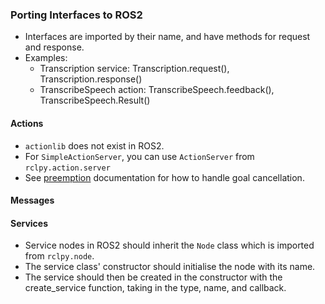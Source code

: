 ### Porting Interfaces to ROS2

- Interfaces are imported by their name, and have methods for request and response. 
- Examples:
  - Transcription service: Transcription.request(), Transcription.response()
  - TranscribeSpeech action: TranscribeSpeech.feedback(), TranscribeSpeech.Result()

#### Actions
- `actionlib` does not exist in ROS2.
- For `SimpleActionServer`, you can use `ActionServer` from `rclpy.action.server`
- See [preemption](PREEMPTION.md) documentation for how to handle goal cancellation.

#### Messages


#### Services
- Service nodes in ROS2 should inherit the `Node` class which is imported from `rclpy.node`.
- The service class' constructor should initialise the node with its name.
- The service should then be created in the constructor with the create_service function, taking in the type, name, and callback.